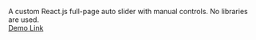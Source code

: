 A custom React.js full-page auto slider with manual controls. No libraries are used.</br>
[Demo Link](https://reactjscarousel.netlify.app/)
